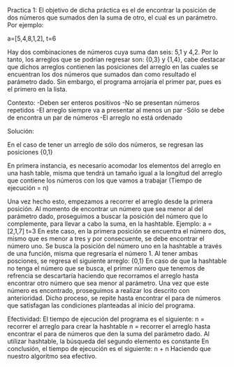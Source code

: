 Practica 1:
El objetivo de dicha práctica es el de encontrar la posición de dos números 
que sumados den la suma de otro, el cual es un parámetro. Por ejemplo:

a=[5,4,8,1,2], t=6

Hay dos combinaciones de números cuya suma dan seis: 5,1 y 4,2. Por lo tanto, los arreglos
que se podrían regresar son: {0,3} y {1,4}, cabe destacar que dichos arreglos contienen 
las posiciones del arreglo en las cuales se encuentran los dos números que sumados dan 
como resultado el parámetro dado. Sin embargo, el programa arrojaría el primer par, 
pues es el primero en la lista.

Contexto:
-Deben ser enteros positivos
-No se presentan números repetidos
-El arreglo siempre va a presentar al menos un par 
-Sólo se debe de encontra un par de números
-El arreglo no está ordenado

Solución:

En el caso de tener un arreglo de sólo dos números, se regresan las posiciones {0,1}

En primera instancia, es necesario acomodar los elementos del arreglo en una hash table, 
misma que tendrá un tamaño igual a la longitud del arreglo que contiene los números con los
que vamos a trabajar
(Tiempo de ejecución = n)

Una vez hecho esto, empezamos a recorrer el arreglo desde la primera posición. 
Al momento de encontrar un número que sea menor al del parámetro dado, 
proseguimos a buscar la posición del número que lo complemente, para llevar a cabo la suma,
en la hashtable.
Ejemplo:
	a = [2,1,7] t=3 En este caso, en la primera posición se encuentra el número dos, mismo
	que es menor a tres y por consecuente, se debe encontrar el número uno. Se busca la 
	posición del número uno en la hashtable a través de una función, misma que regresaría
	el número 1. Al tener ambas posciones, se regresa el siguiente arreglo: {0,1}
En caso de que la hashtable no tenga el número que se busca, el primer número que tenemos de refrencia
se descartaría haciendo que recorramos el arreglo hasta encontrar otro número que sea menor
al parámetro. Una vez que este número es encontrado, proseguimos a realizar los descrito con
anterioridad. Dicho proceso, se repite hasta encontrar el para de números que satisfagan las
condiciones planteadas al inicio del programa. 

Efectividad:
El tiempo de ejecución del programa es el siguiente:
n = recorrer el arreglo para crear la hashtable
n = recorrer el arreglo hasta encontrar el para de números que den la suma
del parámetro dado. Al utilizar hashtable, la búsqueda del segundo elemento es constante
En conclusión, el tiempo de ejecución es el siguiente: n + n 
Haciendo que nuestro algoritmo sea efectivo. 